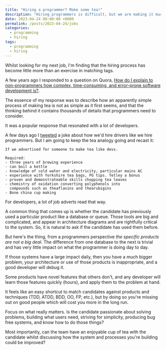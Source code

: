 ```yaml
---
title: "Hiring a programmer? Make some tea!"
description: "Hiring programmers is difficult, but we are making it much harder than it should be."
date: 2023-04-24 00:00:00 +0000
permalink: /posts/2023-04-24/jobs
categories:
  - programming
  - hiring
tags:
  - programming
  - hiring
---
```


Whilst looking for my next job, I'm finding that the hiring process has become little more than an exercise in matching tags.

A few years ago I responded to a question on Quora, [How do I explain to non-programmers how complex, time-consuming, and error-prone software development is?](https://qr.ae/pyRRiu).

The essence of my response was to describe how an apparently simple process of making tea is not as simple as it first seems, and that the thinking behind it contains thousands of details that programmers
need to consider.

It was a popular response that resonated with a lot of developers.

A few days ago I [tweeted](https://twitter.com/channingwalton/status/1650133214126645254) a joke about how we'd hire drivers like we hire programmers. But I am going to keep the tea analogy going and recast it:

    If we advertised for someone to make tea like devs.
    
    Required:
    - three years of brewing experience
    - can boil a kettle
    - knowledge of cold water and electricity, particular mains AC
    - experience with Yorkshire tea bags, PG tips. Tetley a bonus
    - proven and demonstrateable skills chopping tea leaves
    - chemistry of oxidation converting polyphenols into
      compounds such as theaflavins and thearubigins
    - Bone china cup making 

For developers, a lot of job adverts read that way.

A common thing that comes up is whether the candidate has previously used a particular product like a database or queue. Those tools are big and complicated, and appear in architecture diagrams and are rightfully critical to the system. So, it is natural to ask if the candidate has used them before.

But here's the thing, from a programmers perspective _the specific products are not a big deal_. The difference from one database to the next is trivial and has very little impact on what the programmer is doing day to day.

If those systems have a large impact daily, then you have a much bigger problem, your architecture or use of those products is inappropriate, and a good developer will debug it.

Some products have novel features that others don't, and any developer will learn those features quickly (hours), and apply them to the problem at hand.

It feels like an easy shortcut to match candidates against products and techniques (TDD, ATDD, BDD, OO, FP, etc.), but by doing so you're missing out on good people which will cost you more in the long run.

Focus on what really matters. Is the candidate passionate about solving problems, building what users need, striving for simplicity, producing bug free systems, and know how to do those things?

Most importantly, can the team have an enjoyable cup of tea with the candidate whilst discussing how the system and processes you're building could be improved?
